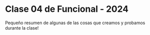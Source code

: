 # Clase 04 de Funcional - 2024

Pequeño resumen de algunas de las cosas que creamos y probamos durante la clase!